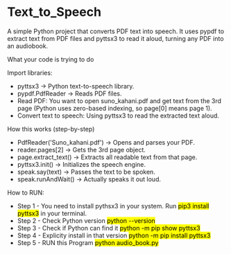 # Text_to_Speech
A simple Python project that converts PDF text into speech. It uses pypdf to extract text from PDF files and pyttsx3 to read it aloud, turning any PDF into an audiobook.

What your code is trying to do

Import libraries:
<ul>
  
<li>pyttsx3 → Python text-to-speech library.</li>
<li>pypdf.PdfReader → Reads PDF files.</li>
<li>Read PDF: You want to open suno_kahani.pdf and get text from the 3rd page (Python uses zero-based indexing, so page[0] means page 1).</li>
<li>Convert text to speech: Using pyttsx3 to read the extracted text aloud.</li>
</ul>

How this works (step-by-step)
<ul>  
<li>PdfReader('Suno_kahani.pdf') → Opens and parses your PDF.</li>
<li>reader.pages[2] → Gets the 3rd page object.</li>
<li>page.extract_text() → Extracts all readable text from that page.</li>
<li>pyttsx3.init() → Initializes the speech engine.</li>
<li>speak.say(text) → Passes the text to be spoken.</li>
<li>speak.runAndWait() → Actually speaks it out loud.</li>
</ul>

How to RUN:

<ul>
<li>Step 1 - You need to install pythsx3 in your system. Run <mark>pip3 install pyttsx3</mark> in your terminal.</li>
<li>Step 2 - Check Python version <mark>python --version</mark></li>
<li>Step 3 - Check if Python can find it <mark>python -m pip show pyttsx3</mark></li>
<li>Step 4 - Explicity install in that version <mark>python -m pip install pyttsx3</mark></li>
<li>Step 5 - RUN this Program <mark>python audio_book.py</mark></li>
</ul>

